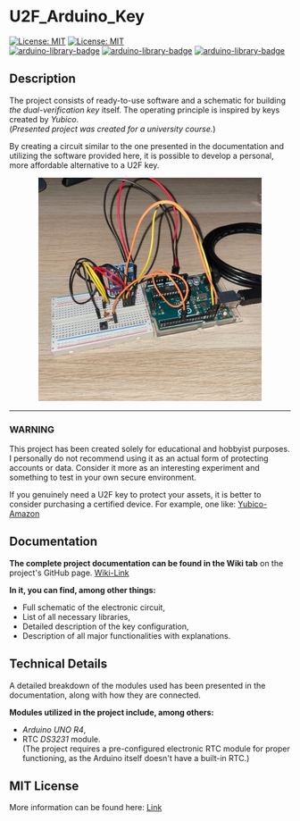 # U2F_Arduino_Key

[![License: MIT](https://img.shields.io/badge/License-MIT-yellow.svg)](https://opensource.org/licenses/MIT)
[![License: MIT](https://img.shields.io/badge/C%2B%2B-5487C7?style=flat)](https://opensource.org/licenses/MIT)\
[![arduino-library-badge](https://www.ardu-badge.com/badge/TOTP-Arduino.svg)](https://www.arduino.cc/reference/en/libraries/totp-library/)
[![arduino-library-badge](https://www.ardu-badge.com/badge/Base32-Decode.svg)](https://www.arduino.cc/reference/en/libraries/base32-decode/)
[![arduino-library-badge](https://www.ardu-badge.com/badge/DS3231.svg)](https://www.arduino.cc/reference/en/libraries/ds3231/)

## Description
The project consists of ready-to-use software and a schematic for building *the dual-verification key* itself. 
The operating principle is inspired by keys created by _Yubico_.\
(_Presented project was created for a university course._)

By creating a circuit similar to the one presented in the documentation and utilizing the software provided here, 
it is possible to develop a personal, more affordable alternative to a U2F key.

<p align="center">
  <img src="./img/u2f_key_v1.jpg">
</p>

---
### WARNING
This project has been created solely for educational and hobbyist purposes. 
I personally do not recommend using it as an actual form of protecting accounts or data. 
Consider it more as an interesting experiment and something to test in your own secure environment.

If you genuinely need a U2F key to protect your assets, it is better to consider purchasing a certified device.
For example, one like: [Yubico-Amazon](https://www.amazon.com/Yubico-YubiKey-USB-Authentication-Security/dp/B07HBD71HL)

## Documentation
**The complete project documentation can be found in the Wiki tab** on the project's GitHub page.
[Wiki-Link](https://github.com/SQTX/U2F_arduino_key/wiki)

**In it, you can find, among other things:**
* Full schematic of the electronic circuit,
* List of all necessary libraries,
* Detailed description of the key configuration,
* Description of all major functionalities with explanations.

## Technical Details
A detailed breakdown of the modules used has been presented in the documentation, 
along with how they are connected.

**Modules utilized in the project include, among others:**
* _Arduino UNO R4_,
* RTC _DS3231_ module.\
  (The project requires a pre-configured electronic RTC module for proper functioning, 
  as the Arduino itself doesn't have a built-in RTC.)

## MIT License
More information can be found here: [Link](https://github.com/SQTX/U2F_arduino_key/blob/main/LICENSE)